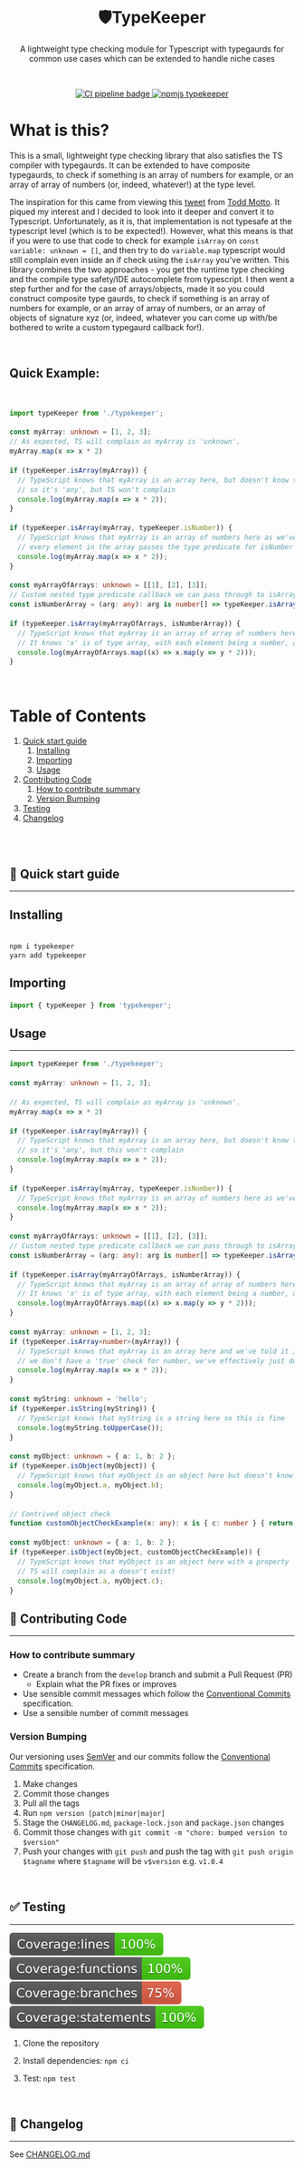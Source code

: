 <div align="center">
    <h1>🛡️TypeKeeper</h1>
</div>

<p align="center">
    A lightweight type checking module for Typescript with typegaurds for common use cases which can be extended to handle niche cases
</p>

<br/>

<p align="center">
    <a href="https://github.com/LaurenceStokes/typekeeper/actions/workflows/validate.yml" target="_blank">
        <img src="https://github.com/LaurenceStokes/typekeeper/actions/workflows/validate.yml/badge.svg" alt="CI pipeline badge" />
    </a>
    <a href="https://www.npmjs.com/package/typekeeper" target="_blank">
        <img src="https://img.shields.io/npm/v/typekeeper.svg" alt="npmjs typekeeper" />
    </a>
</p>

# What is this?

This is a small, lightweight type checking library that also satisfies the TS compiler with typegaurds. It can be extended to have composite typegaurds, to check if something is an array of numbers for example, or an array of array of numbers (or, indeed, whatever!) at the type level.

The inspiration for this came from viewing this [tweet](https://twitter.com/toddmotto/status/1635423335742881792) from [Todd Motto](https://twitter.com/toddmotto). It piqued my interest and I decided to look into it deeper and convert it to Typescript. Unfortunately, as it is, that implementation is not typesafe at the typescript level (which is to be expected!). However, what this means is that if you were to use that code to check for example `isArray` on `const variable: unknown = []`, and then try to do `variable.map` typescript would still complain even inside an if check using the `isArray` you've written. This library combines the two approaches - you get the runtime type checking and the compile type safety/IDE autocomplete from typescript. I then went a step further and for the case of arrays/objects, made it so you could construct composite type gaurds, to check if something is an array of numbers for example, or an array of array of numbers, or an array of objects of signature xyz (or, indeed, whatever you can come up with/be bothered to write a custom typegaurd callback for!).

<br />

## Quick Example:
<br />

```ts
import typeKeeper from './typekeeper';

const myArray: unknown = [1, 2, 3];
// As expected, TS will complain as myArray is 'unknown'.
myArray.map(x => x * 2)

if (typeKeeper.isArray(myArray)) {
  // TypeScript knows that myArray is an array here, but doesn't know the type of x
  // so it's 'any', but TS won't complain
  console.log(myArray.map(x => x * 2));
}

if (typeKeeper.isArray(myArray, typeKeeper.isNumber)) {
  // TypeScript knows that myArray is an array of numbers here as we've passed a second check to isArray which ensures
  // every element in the array passes the type predicate for isNumber
  console.log(myArray.map(x => x * 2));
}

const myArrayOfArrays: unknown = [[1], [2], [3]];
// Custom nested type predicate callback we can pass through to isArray
const isNumberArray = (arg: any): arg is number[] => typeKeeper.isArray(arg, typeKeeper.isNumber);

if (typeKeeper.isArray(myArrayOfArrays, isNumberArray)) {
  // TypeScript knows that myArray is an array of array of numbers here
  // It knows 'x' is of type array, with each element being a number, and so knows y is a number
  console.log(myArrayOfArrays.map((x) => x.map(y => y * 2)));
}
```
<br />

# Table of Contents

1. [Quick start guide](#id-section1)
    1. [Installing](#id-section1-1)
    2. [Importing](#id-section1-2)
    3. [Usage](#id-section1-3)
2. [Contributing Code](#id-section2)
    1. [How to contribute summary](#id-section2-1)
    2. [Version Bumping](#id-section2-2)
3. [Testing](#id-section3)
4. [Changelog](#id-section4)

<br />
<br />

<div id='id-section1'></div>

## 🚀 Quick start guide

<hr />

<div id='id-section1-1'></div>

## Installing

```

npm i typekeeper
yarn add typekeeper

```

<div id='id-section1-2'></div>

## Importing

```ts
import { typeKeeper } from 'typekeeper';
```

<div id='id-section1-3'></div>

## Usage

<hr />

```ts
import typeKeeper from './typekeeper';

const myArray: unknown = [1, 2, 3];

// As expected, TS will complain as myArray is 'unknown'.
myArray.map(x => x * 2)

if (typeKeeper.isArray(myArray)) {
  // TypeScript knows that myArray is an array here, but doesn't know the type of x
  // so it's 'any', but this won't complain
  console.log(myArray.map(x => x * 2));
}

if (typeKeeper.isArray(myArray, typeKeeper.isNumber)) {
  // TypeScript knows that myArray is an array of numbers here as we've passed a second check to isArray
  console.log(myArray.map(x => x * 2));
}

const myArrayOfArrays: unknown = [[1], [2], [3]];
// Custom nested type predicate callback we can pass through to isArray
const isNumberArray = (arg: any): arg is number[] => typeKeeper.isArray(arg, typeKeeper.isNumber);

if (typeKeeper.isArray(myArrayOfArrays, isNumberArray)) {
  // TypeScript knows that myArray is an array of array of numbers here
  // It knows 'x' is of type array, with each element being a number, and so knows y is a number
  console.log(myArrayOfArrays.map((x) => x.map(y => y * 2)));
}

const myArray: unknown = [1, 2, 3];
if (typeKeeper.isArray<number>(myArray)) {
  // TypeScript knows that myArray is an array here and we've told it it's of type number, but 
  // we don't have a 'true' check for number, we've effectively just done an 'as number' cast
  console.log(myArray.map(x => x * 2));
}

const myString: unknown = 'hello';
if (typeKeeper.isString(myString)) {
  // TypeScript knows that myString is a string here so this is fine
  console.log(myString.toUpperCase());
}

const myObject: unknown = { a: 1, b: 2 };
if (typeKeeper.isObject(myObject)) {
  // TypeScript knows that myObject is an object here but doesn't know the signature, it's essential Record<string, any>
  console.log(myObject.a, myObject.b);
}

// Contrived object check
function customObjectCheckExample(x: any): x is { c: number } { return typeKeeper.isNumber(x.c) }

const myObject: unknown = { a: 1, b: 2 };
if (typeKeeper.isObject(myObject, customObjectCheckExample)) {
  // TypeScript knows that myObject is an object here with a property 'c' that is a number
  // TS will complain as a doesn't exist!
  console.log(myObject.a, myObject.c);
}
```

<div id='id-section2'></div>

## 📝 Contributing Code

<hr />

<div id='id-section2-1'></div>

### How to contribute summary

-   Create a branch from the `develop` branch and submit a Pull Request (PR)
    -   Explain what the PR fixes or improves
-   Use sensible commit messages which follow the [Conventional Commits](https://www.conventionalcommits.org/en/v1.0.0/#summary) specification.
-   Use a sensible number of commit messages

<div id='id-section2-2'></div>

### Version Bumping

Our versioning uses [SemVer](https://semver.org/) and our commits follow the [Conventional Commits](https://www.conventionalcommits.org/en/about/) specification.

1. Make changes
2. Commit those changes
3. Pull all the tags
4. Run `npm version [patch|minor|major]`
5. Stage the `CHANGELOG.md`, `package-lock.json` and `package.json` changes
6. Commit those changes with `git commit -m "chore: bumped version to $version"`
7. Push your changes with `git push` and push the tag with `git push origin $tagname` where `$tagname` will be `v$version` e.g. `v1.0.4`

<br />

<div id='id-section3'></div>

## ✅ Testing

<hr />

![Coverage lines](https://raw.githubusercontent.com/LaurenceStokes/typekeeper/main/badges/badge-lines.svg)
![Coverage functions](https://raw.githubusercontent.com/LaurenceStokes/typekeeper/main/badges/badge-functions.svg)
![Coverage branches](https://raw.githubusercontent.com/LaurenceStokes/typekeeper/main/badges/badge-branches.svg)
![Coverage statements](https://raw.githubusercontent.com/LaurenceStokes/typekeeper/main/badges/badge-statements.svg)

1. Clone the repository

2. Install dependencies: `npm ci`

3. Test: `npm test`

<br />

<div id='id-section4'></div>

## 📘 Changelog

<hr />

See [CHANGELOG.md](https://github.com/LaurenceStokes/typekeeper/blob/main/CHANGELOG.md)

<br />
